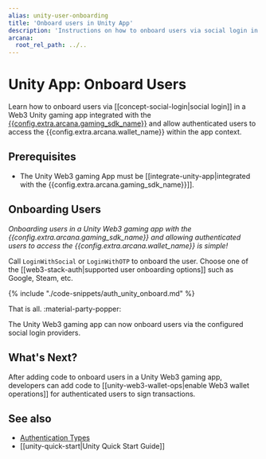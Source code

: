 ```yaml
---
alias: unity-user-onboarding
title: 'Onboard users in Unity App'
description: 'Instructions on how to onboard users via social login in a Web3 Unity gaming app with the Arcana Auth Gaming SDK.'
arcana:
  root_rel_path: ../..
---
```


# Unity App: Onboard Users

Learn how to onboard users via [[concept-social-login|social login]] in a Web3 Unity gaming app integrated with the [{{config.extra.arcana.gaming_sdk_name}}]({{page.meta.arcana.root_rel_path}}/concepts/authsdk.md) and allow authenticated users to access the {{config.extra.arcana.wallet_name}} within the app context.

<!-- 
[Try Auth Example :material-rocket-launch:](https://9mt0h4.csb.app/){ .md-button .md-button--primary}
-->

## Prerequisites

* The Unity Web3 gaming App must be [[integrate-unity-app|integrated with the {{config.extra.arcana.gaming_sdk_name}}]].

## Onboarding Users

*Onboarding users in a Unity Web3 gaming app with the {{config.extra.arcana.gaming_sdk_name}} and allowing authenticated users to access the {{config.extra.arcana.wallet_name}} is simple!*

Call `LoginWithSocial` or `LoginWithOTP` to onboard the user. Choose one of the [[web3-stack-auth|supported user onboarding options]] such as Google, Steam, etc. 

{% include "./code-snippets/auth_unity_onboard.md" %}

That is all. :material-party-popper:

The Unity Web3 gaming app can now onboard users via the configured social login providers. 

## What's Next?

After adding code to onboard users in a Unity Web3 gaming app, developers can add code to [[unity-web3-wallet-ops|enable Web3 wallet operations]] for authenticated users to sign transactions.

## See also

* [Authentication Types]({{page.meta.arcana.root_rel_path}}/concepts/authtype/index.md)
* [[unity-quick-start|Unity Quick Start Guide]]